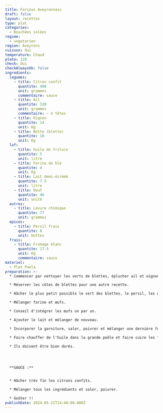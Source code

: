 ```yaml
---
title: Farçous Aveyronnais
draft: false
layout: recettes
type: plat
categories:
  - Bouchées salées
regime:
  - vegetarien
region: Aveyrons
cuisson: Oui
temperature: Chaud
plate: 220
check: Oui
checkAlwaysOk: false
ingredients:
  legumes:
    - title: Citron confit
      quantite: 400
      unit: grammes
      commentaire: sauce
    - title: Ail
      quantite: 320
      unit: grammes
      commentaire: ~ 4 têtes
    - title: Oignon
      quantite: 14
      unit: Kg
    - title: Bette (blette)
      quantite: 10
      unit: Kg
  lof:
    - title: huile de friture
      quantite: 5
      unit: litre
    - title: Farine de blé
      quantite: 4
      unit: Kg
    - title: Lait demi-écrémé
      quantite: 7.5
      unit: litre
    - title: Oeuf
      quantite: 46
      unit: unité
  autres:
    - title: Levure chimique
      quantite: 77
      unit: grammes
  epices:
    - title: Persil frais
      quantite: 8
      unit: bottes
  frais:
    - title: Fromage blanc
      quantite: 17.5
      unit: Kg
      commentaire: sauce
materiel:
  - Plat Paela
preparation: >-
  * Commencer par nettoyer les verts de blettes, éplucher ail et oignon.

  * Réserver les côtes de blettes pour une autre recette.

  * Hâcher le plus petit possible le vert des blettes, le persil, les oignons et l'ail. Ou tout mixer.

  * Mélanger farine et œufs.

  * Conseil d'intégrer les œufs un par un.

  * Ajouter le lait et mélanger de nouveau.

  * Incorporer la garniture, saler, poivrer et mélanger une dernière fois.

  * Faire chauffer de l'huile dans la grande poêle et faire cuire les farçous quelques minutes.

  * Ils doivent être bien dorés.




  **SAUCE :**


  * Hâcher très fin les citrons confits.

  * Mélanger tous les ingrédients et saler, poivrer.

  * Goûter !!
publishDate: 2024-05-21T14:48:00.000Z
---
```

